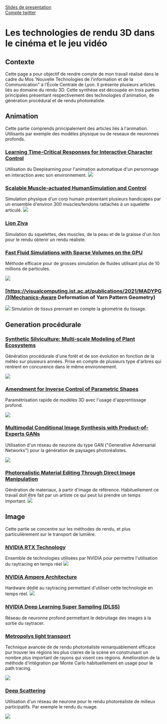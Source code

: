 [Slides de presentation]()</br>
[Compte twitter](https://twitter.com/MaximeClment10)

# Les technologies de rendu 3D dans le cinéma et le jeu vidéo

## Contexte

Cette page a pour objectif de rendre compte de mon travail réalisé dans le cadre du Mos 'Nouvelle Technologies de l'information et de la Communication" à l'École Centrale de Lyon. Il présente plusieurs articles liés au domaine du rendu 3D.
Cette synthèse est découpée en trois parties principales présentant respectivement des technologies d'animation, de génération procédural et de rendu photoréaliste. 

## Animation
Cette partie comprends principalement des articles liés à l'animation. Utilisants par exemple des modèles physique ou de reseaux de neuronnes profonds.

### [Learning Time-Critical Responses for Interactive Character Control](https://mrl.snu.ac.kr/research/ProjectAgile/Agile.png)
Utilisation du Deeplearning pour l'animation automatique d'un personnage en interaction avec son environnement.
![](https://mrl.snu.ac.kr/research/ProjectAgile/Agile.png)

### [Scalable Muscle-actuated HumanSimulation and Control ](https://mrl.snu.ac.kr/research/ProjectScalable/Page.htm)

Simulation physique d'un corp humain présentant plusieurs handicapes par un ensemble d'environ 300 muscles/tendons rattachés à un squelette articulé. 
![](https://mrl.snu.ac.kr/research/ProjectScalable/Page.files/image002.png)

### [Lion Ziva](https://zivadynamics.com/case-study/lion)

Simulation du squelettes, des muscles, de la peau et de la graisse d'un lion pour le rendu obtenir un rendu réaliste.

### [Fast Fluid Simulations with Sparse Volumes on the GPU](https://people.csail.mit.edu/kuiwu/GVDB_FLIP/gvdb_flip_teaser.jpg)

Méthode efficace pour de grosses simulation de fluides utilisant plus de 10 millions de particules. 

![](https://people.csail.mit.edu/kuiwu/GVDB_FLIP/gvdb_flip_teaser.jpg)

### [https://visualcomputing.ist.ac.at/publications/2021/MADYPG/](Mechanics-Aware Deformation of Yarn Pattern Geometry)
![](https://visualcomputing.ist.ac.at/publications/2021/MADYPG/teaser.jpg)
Simulation de tissus prennant en compte la géometrie du tissage.

## Generation procédurale

### [Synthetic Silviculture: Multi-scale Modeling of Plant Ecosystems](https://storage.googleapis.com/pirk.io/projects/synthetic_silviculture/index.html)

Génération procédurale d'une forêt et de son évolution en fonction de la météo sur plusieurs années.
Prise en compte de plusieurs type d'arbres qui rentrent en concurence dans le même environnement.

![](https://storage.googleapis.com/pirk.io/projects/synthetic_silviculture/images/teaser.jpg)


### [Amendment for Inverse Control of Parametric Shapes](https://perso.telecom-paristech.fr/boubek/papers/DAG_Amendment/)

Paramètrisation rapide de modèles 3D avec l'usage d'apprentissage profond.

![](https://perso.telecom-paristech.fr/boubek/papers/DAG_Amendment/)


### [Multimodal Conditional Image Synthesis with Product-of-Experts GANs](https://deepimagination.cc/PoE-GAN/)

Utilisation d'un réseau de neurone du type GAN ("Generative Adversarial Networks") pour la génération de paysages photoréalistes.

![](https://deepimagination.cc/PoE-GAN/images/teaser/g_out.jpg)

### [Photorealistic Material Editing Through Direct Image Manipulation ](https://users.cg.tuwien.ac.at/zsolnai/gfx/photorealistic-material-editing/)
Génération de materiaux, à partir d'image de référence. Habituellement ce travail doit être fait par un artiste ce qui peut lui prendre un temps important.
![](https://users.cg.tuwien.ac.at/zsolnai/wp/wp-content/uploads/2019/09/teaser3-1030x669.jpg)

## Image
Cette partie se concentre sur les méthodes de rendu, et plus particulièrement sur le transport de lumière.

### [NVIDIA RTX Technology](https://developer.nvidia.com/rtx/ray-tracing)
Ensemble de technologies utilisées par NVIDIA pour permettre l'utilisation du raytracing en temps réel
![](https://developer.nvidia.com/sites/default/files/akamai/nvidia-rtx-direct-illumination.jpg)

### [NVIDIA Ampere Architecture](https://developer.nvidia.com/nvidia-ampere) 
Hardware dédié au raytracing permettant d'utiliser cette technologie en temps réel.
![](https://developer.nvidia.com/sites/default/files/akamai/nvidia-deep-learning-super-sampling-800x440.jpg)

### [NVIDIA Deep Learning Super Sampling (DLSS)](https://developer.nvidia.com/rtx/ray-tracing/dlss) 
Réseau de neuronne profond permettant le debruitage des images à la sortie du raytracer.

### [Metropolys light transport](https://graphics.stanford.edu/papers/metro/)

Technique avancée de de rendu photoréaliste remarquablement efficace pur trouver les régions les plus claires de la scène en construisant un nombre plus important de rayons qui visent ces régions. 
Amélioration de la méthode d'intégration par Monte Carlo habituellement en usage pour le path tracing. 

![](http://graphics.stanford.edu/papers/metro/fig6.jpg)

### [Deep Scattering](http://simon-kallweit.me/deepscattering/)

Utilisation d'un réseau de neurone pour le rendu photoréaliste de milieux participatifs. Par exemple le rendu du nuage.

![](http://simon-kallweit.me/deepscattering/deepscattering.jpg)




